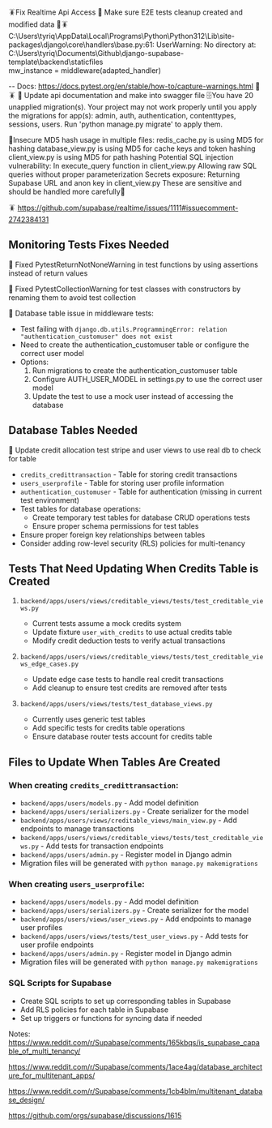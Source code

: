 🪳Fix Realtime Api Access 
🧪 Make sure  E2E tests  cleanup created and modified data 
🧪🪳   C:\Users\tyriq\AppData\Local\Programs\Python\Python312\Lib\site-packages\django\core\handlers\base.py:61: UserWarning: No directory at: C:\Users\tyriq\Documents\Github\django-supabase-template\backend\staticfiles\
    mw_instance = middleware(adapted_handler)

-- Docs: https://docs.pytest.org/en/stable/how-to/capture-warnings.html 🧪🪳
📃 Update api documentation and make into swagger file
🗄️You have 20 unapplied migration(s). Your project may not work properly until you apply the migrations for app(s): admin, auth, authentication, contenttypes, sessions, users.
Run 'python manage.py migrate' to apply them.

🔐Insecure MD5 hash usage in multiple files:
redis_cache.py is using MD5 for hashing
database_view.py is using MD5 for cache keys and token hashing
client_view.py is using MD5 for path hashing
Potential SQL injection vulnerability:
In execute_query function in client_view.py
Allowing raw SQL queries without proper parameterization
Secrets exposure:
Returning Supabase URL and anon key in client_view.py
These are sensitive and should be handled more carefully🔐

🪳 https://github.com/supabase/realtime/issues/1111#issuecomment-2742384131

## Monitoring Tests Fixes Needed

🧪 Fixed PytestReturnNotNoneWarning in test functions by using assertions instead of return values

🧪 Fixed PytestCollectionWarning for test classes with constructors by renaming them to avoid test collection

🧪 Database table issue in middleware tests:
  - Test failing with `django.db.utils.ProgrammingError: relation "authentication_customuser" does not exist`
  - Need to create the authentication_customuser table or configure the correct user model
  - Options:
    1. Run migrations to create the authentication_customuser table
    2. Configure AUTH_USER_MODEL in settings.py to use the correct user model
    3. Update the test to use a mock user instead of accessing the database

## Database Tables Needed
🧪 Update credit allocation test stripe and user views to use real db to check for table

- `credits_credittransaction` - Table for storing credit transactions
- `users_userprofile` - Table for storing user profile information
- `authentication_customuser` - Table for authentication (missing in current test environment)
- Test tables for database operations:
  - Create temporary test tables for database CRUD operations tests
  - Ensure proper schema permissions for test tables
- Ensure proper foreign key relationships between tables
- Consider adding row-level security (RLS) policies for multi-tenancy

## Tests That Need Updating When Credits Table is Created

1. `backend/apps/users/views/creditable_views/tests/test_creditable_views.py`
   - Current tests assume a mock credits system
   - Update fixture `user_with_credits` to use actual credits table
   - Modify credit deduction tests to verify actual transactions

2. `backend/apps/users/views/creditable_views/tests/test_creditable_views_edge_cases.py`
   - Update edge case tests to handle real credit transactions
   - Add cleanup to ensure test credits are removed after tests

3. `backend/apps/users/views/tests/test_database_views.py`
   - Currently uses generic test tables
   - Add specific tests for credits table operations
   - Ensure database router tests account for credits table

## Files to Update When Tables Are Created

### When creating `credits_credittransaction`:
- `backend/apps/users/models.py` - Add model definition
- `backend/apps/users/serializers.py` - Create serializer for the model
- `backend/apps/users/views/creditable_views/main_view.py` - Add endpoints to manage transactions
- `backend/apps/users/views/creditable_views/tests/test_creditable_views.py` - Add tests for transaction endpoints
- `backend/apps/users/admin.py` - Register model in Django admin
- Migration files will be generated with `python manage.py makemigrations`

### When creating `users_userprofile`:
- `backend/apps/users/models.py` - Add model definition
- `backend/apps/users/serializers.py` - Create serializer for the model
- `backend/apps/users/views/user_views.py` - Add endpoints to manage user profiles
- `backend/apps/users/views/tests/test_user_views.py` - Add tests for user profile endpoints
- `backend/apps/users/admin.py` - Register model in Django admin
- Migration files will be generated with `python manage.py makemigrations`

### SQL Scripts for Supabase
- Create SQL scripts to set up corresponding tables in Supabase
- Add RLS policies for each table in Supabase
- Set up triggers or functions for syncing data if needed

Notes:
https://www.reddit.com/r/Supabase/comments/165kbqs/is_supabase_capable_of_multi_tenancy/

https://www.reddit.com/r/Supabase/comments/1ace4ag/database_architecture_for_multitenant_apps/

https://www.reddit.com/r/Supabase/comments/1cb4blm/multitenant_database_design/

https://github.com/orgs/supabase/discussions/1615